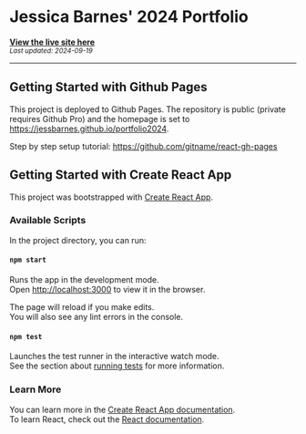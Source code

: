# Jessica Barnes' 2024 Portfolio

**[View the live site here](https://jessbarnes.github.io/portfolio2024)** \
<small>_Last updated: 2024-09-19_</small>

---

## Getting Started with Github Pages

This project is deployed to Github Pages. The repository is public (private requires Github Pro) and the homepage is set to https://jessbarnes.github.io/portfolio2024.

Step by step setup tutorial: https://github.com/gitname/react-gh-pages

## Getting Started with Create React App

This project was bootstrapped with [Create React App](https://github.com/facebook/create-react-app).

### Available Scripts

In the project directory, you can run:

#### `npm start`

Runs the app in the development mode.\
Open [http://localhost:3000](http://localhost:3000) to view it in the browser.

The page will reload if you make edits.\
You will also see any lint errors in the console.

#### `npm test`

Launches the test runner in the interactive watch mode.\
See the section about [running tests](https://facebook.github.io/create-react-app/docs/running-tests) for more information.

### Learn More

You can learn more in the [Create React App documentation](https://facebook.github.io/create-react-app/docs/getting-started).\
To learn React, check out the [React documentation](https://reactjs.org/).
